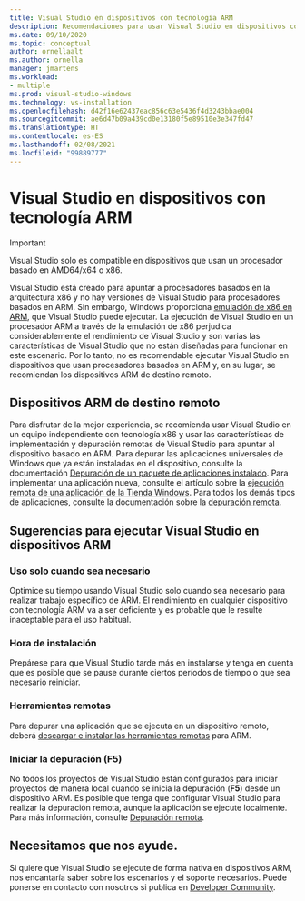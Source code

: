 ```yaml
---
title: Visual Studio en dispositivos con tecnología ARM
description: Recomendaciones para usar Visual Studio en dispositivos con procesadores basados en ARM.
ms.date: 09/10/2020
ms.topic: conceptual
author: ornellaalt
ms.author: ornella
manager: jmartens
ms.workload:
- multiple
ms.prod: visual-studio-windows
ms.technology: vs-installation
ms.openlocfilehash: d42f16e62437eac856c63e5436f4d3243bbae004
ms.sourcegitcommit: ae6d47b09a439cd0e13180f5e89510e3e347fd47
ms.translationtype: HT
ms.contentlocale: es-ES
ms.lasthandoff: 02/08/2021
ms.locfileid: "99889777"
---
```

# <a name="visual-studio-on-arm-powered-devices"></a>Visual Studio en dispositivos con tecnología ARM

> [!IMPORTANT]
> Visual Studio solo es compatible en dispositivos que usan un procesador basado en AMD64/x64 o x86.

Visual Studio está creado para apuntar a procesadores basados en la arquitectura x86 y no hay versiones de Visual Studio para procesadores basados en ARM. Sin embargo, Windows proporciona [emulación de x86 en ARM](https://www.docs.microsoft.com/windows/uwp/porting/apps-on-arm-x86-emulation), que Visual Studio puede ejecutar. La ejecución de Visual Studio en un procesador ARM a través de la emulación de x86 perjudica considerablemente el rendimiento de Visual Studio y son varias las características de Visual Studio que no están diseñadas para funcionar en este escenario. Por lo tanto, no es recomendable ejecutar Visual Studio en dispositivos que usan procesadores basados en ARM y, en su lugar, se recomiendan los dispositivos ARM de destino remoto.

## <a name="remote-targeting-arm-devices"></a>Dispositivos ARM de destino remoto
Para disfrutar de la mejor experiencia, se recomienda usar Visual Studio en un equipo independiente con tecnología x86 y usar las características de implementación y depuración remotas de Visual Studio para apuntar al dispositivo basado en ARM. Para depurar las aplicaciones universales de Windows que ya están instaladas en el dispositivo, consulte la documentación [Depuración de un paquete de aplicaciones instalado](../debugger/debug-installed-app-package.md). Para implementar una aplicación nueva, consulte el artículo sobre la [ejecución remota de una aplicación de la Tienda Windows](../debugger/run-windows-store-apps-on-a-remote-machine.md). Para todos los demás tipos de aplicaciones, consulte la documentación sobre la [depuración remota](../debugger/remote-debugging.md).

## <a name="tips-for-running-visual-studio-on-arm-devices"></a>Sugerencias para ejecutar Visual Studio en dispositivos ARM

### <a name="use-only-when-needed"></a>Uso solo cuando sea necesario
Optimice su tiempo usando Visual Studio solo cuando sea necesario para realizar trabajo específico de ARM. El rendimiento en cualquier dispositivo con tecnología ARM va a ser deficiente y es probable que le resulte inaceptable para el uso habitual.

### <a name="install-time"></a>Hora de instalación
Prepárese para que Visual Studio tarde más en instalarse y tenga en cuenta que es posible que se pause durante ciertos períodos de tiempo o que sea necesario reiniciar.
 
### <a name="remote-tools"></a>Herramientas remotas
Para depurar una aplicación que se ejecuta en un dispositivo remoto, deberá [descargar e instalar las herramientas remotas](../debugger/remote-debugging.md#download-and-install-the-remote-tools) para ARM.

### <a name="start-debugging-f5"></a>Iniciar la depuración (F5)
No todos los proyectos de Visual Studio están configurados para iniciar proyectos de manera local cuando se inicia la depuración (**F5**) desde un dispositivo ARM. Es posible que tenga que configurar Visual Studio para realizar la depuración remota, aunque la aplicación se ejecute localmente. Para más información, consulte [Depuración remota](../debugger/remote-debugging.md).

## <a name="we-need-your-help"></a>Necesitamos que nos ayude.
Si quiere que Visual Studio se ejecute de forma nativa en dispositivos ARM, nos encantaría saber sobre los escenarios y el soporte necesarios. Puede ponerse en contacto con nosotros si publica en [Developer Community](https://developercommunity.visualstudio.com/idea/1161018/native-arm-support-for-visual-studio.html).
